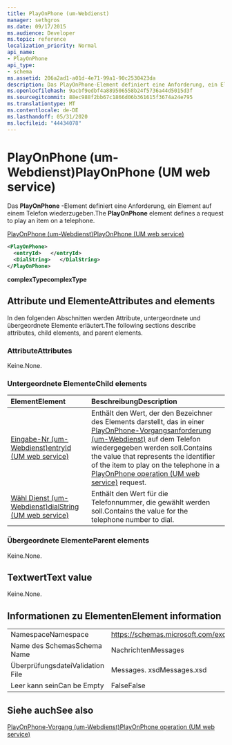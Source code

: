 ```yaml
---
title: PlayOnPhone (um-Webdienst)
manager: sethgros
ms.date: 09/17/2015
ms.audience: Developer
ms.topic: reference
localization_priority: Normal
api_name:
- PlayOnPhone
api_type:
- schema
ms.assetid: 206a2ad1-a01d-4e71-99a1-90c2530423da
description: Das PlayOnPhone-Element definiert eine Anforderung, ein Element auf einem Telefon wiederzugeben.
ms.openlocfilehash: 9acbf9edbf4a889506558b24f5736a44d5015d3f
ms.sourcegitcommit: 88ec988f2bb67c1866d06b361615f3674a24e795
ms.translationtype: MT
ms.contentlocale: de-DE
ms.lasthandoff: 05/31/2020
ms.locfileid: "44434078"
---
```

# <a name="playonphone-um-web-service"></a><span data-ttu-id="9e938-103">PlayOnPhone (um-Webdienst)</span><span class="sxs-lookup"><span data-stu-id="9e938-103">PlayOnPhone (UM web service)</span></span>

<span data-ttu-id="9e938-104">Das **PlayOnPhone** -Element definiert eine Anforderung, ein Element auf einem Telefon wiederzugeben.</span><span class="sxs-lookup"><span data-stu-id="9e938-104">The **PlayOnPhone** element defines a request to play an item on a telephone.</span></span> 
  
[<span data-ttu-id="9e938-105">PlayOnPhone (um-Webdienst)</span><span class="sxs-lookup"><span data-stu-id="9e938-105">PlayOnPhone (UM web service)</span></span>](playonphone-um-web-service.md)
  
```xml
<PlayOnPhone>
  <entryId>   </entryId>
  <DialString>   </DialString>
</PlayOnPhone>
```

 <span data-ttu-id="9e938-106">**complexType**</span><span class="sxs-lookup"><span data-stu-id="9e938-106">**complexType**</span></span>
## <a name="attributes-and-elements"></a><span data-ttu-id="9e938-107">Attribute und Elemente</span><span class="sxs-lookup"><span data-stu-id="9e938-107">Attributes and elements</span></span>

<span data-ttu-id="9e938-108">In den folgenden Abschnitten werden Attribute, untergeordnete und übergeordnete Elemente erläutert.</span><span class="sxs-lookup"><span data-stu-id="9e938-108">The following sections describe attributes, child elements, and parent elements.</span></span>
  
### <a name="attributes"></a><span data-ttu-id="9e938-109">Attribute</span><span class="sxs-lookup"><span data-stu-id="9e938-109">Attributes</span></span>

<span data-ttu-id="9e938-110">Keine.</span><span class="sxs-lookup"><span data-stu-id="9e938-110">None.</span></span>
  
### <a name="child-elements"></a><span data-ttu-id="9e938-111">Untergeordnete Elemente</span><span class="sxs-lookup"><span data-stu-id="9e938-111">Child elements</span></span>

|<span data-ttu-id="9e938-112">**Element**</span><span class="sxs-lookup"><span data-stu-id="9e938-112">**Element**</span></span>|<span data-ttu-id="9e938-113">**Beschreibung**</span><span class="sxs-lookup"><span data-stu-id="9e938-113">**Description**</span></span>|
|:-----|:-----|
|[<span data-ttu-id="9e938-114">Eingabe-Nr (um-Webdienst)</span><span class="sxs-lookup"><span data-stu-id="9e938-114">entryId (UM web service)</span></span>](entryid-um-web-service.md) <br/> |<span data-ttu-id="9e938-115">Enthält den Wert, der den Bezeichner des Elements darstellt, das in einer [PlayOnPhone-Vorgangsanforderung (um-Webdienst)](playonphone-operation-um-web-service.md) auf dem Telefon wiedergegeben werden soll.</span><span class="sxs-lookup"><span data-stu-id="9e938-115">Contains the value that represents the identifier of the item to play on the telephone in a [PlayOnPhone operation (UM web service)](playonphone-operation-um-web-service.md) request.</span></span>  <br/> |
|[<span data-ttu-id="9e938-116">Wähl Dienst (um-Webdienst)</span><span class="sxs-lookup"><span data-stu-id="9e938-116">dialString (UM web service)</span></span>](dialstring-um-web-service.md) <br/> |<span data-ttu-id="9e938-117">Enthält den Wert für die Telefonnummer, die gewählt werden soll.</span><span class="sxs-lookup"><span data-stu-id="9e938-117">Contains the value for the telephone number to dial.</span></span>  <br/> |
   
### <a name="parent-elements"></a><span data-ttu-id="9e938-118">Übergeordnete Elemente</span><span class="sxs-lookup"><span data-stu-id="9e938-118">Parent elements</span></span>

<span data-ttu-id="9e938-119">Keine.</span><span class="sxs-lookup"><span data-stu-id="9e938-119">None.</span></span>
  
## <a name="text-value"></a><span data-ttu-id="9e938-120">Textwert</span><span class="sxs-lookup"><span data-stu-id="9e938-120">Text value</span></span>

<span data-ttu-id="9e938-121">Keine.</span><span class="sxs-lookup"><span data-stu-id="9e938-121">None.</span></span>
  
## <a name="element-information"></a><span data-ttu-id="9e938-122">Informationen zu Elementen</span><span class="sxs-lookup"><span data-stu-id="9e938-122">Element information</span></span>

|||
|:-----|:-----|
|<span data-ttu-id="9e938-123">Namespace</span><span class="sxs-lookup"><span data-stu-id="9e938-123">Namespace</span></span>  <br/> |https://schemas.microsoft.com/exchange/services/2006/messages  <br/> |
|<span data-ttu-id="9e938-124">Name des Schemas</span><span class="sxs-lookup"><span data-stu-id="9e938-124">Schema Name</span></span>  <br/> |<span data-ttu-id="9e938-125">Nachrichten</span><span class="sxs-lookup"><span data-stu-id="9e938-125">Messages</span></span>  <br/> |
|<span data-ttu-id="9e938-126">Überprüfungsdatei</span><span class="sxs-lookup"><span data-stu-id="9e938-126">Validation File</span></span>  <br/> |<span data-ttu-id="9e938-127">Messages. xsd</span><span class="sxs-lookup"><span data-stu-id="9e938-127">Messages.xsd</span></span>  <br/> |
|<span data-ttu-id="9e938-128">Leer kann sein</span><span class="sxs-lookup"><span data-stu-id="9e938-128">Can be Empty</span></span>  <br/> |<span data-ttu-id="9e938-129">False</span><span class="sxs-lookup"><span data-stu-id="9e938-129">False</span></span>  <br/> |
   
## <a name="see-also"></a><span data-ttu-id="9e938-130">Siehe auch</span><span class="sxs-lookup"><span data-stu-id="9e938-130">See also</span></span>



[<span data-ttu-id="9e938-131">PlayOnPhone-Vorgang (um-Webdienst)</span><span class="sxs-lookup"><span data-stu-id="9e938-131">PlayOnPhone operation (UM web service)</span></span>](playonphone-operation-um-web-service.md)

